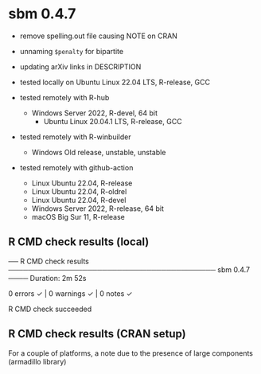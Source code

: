 
# sbm 0.4.7

* remove spelling.out file causing NOTE on CRAN
* unnaming `$penalty` for bipartite
* updating arXiv links in DESCRIPTION

* tested locally on Ubuntu Linux 22.04 LTS, R-release, GCC

* tested remotely with R-hub 
  - Windows Server 2022, R-devel, 64 bit
	- Ubuntu Linux 20.04.1 LTS, R-release, GCC

* tested remotely with R-winbuilder 
  - Windows Old release, unstable, unstable

* tested remotely with github-action
  - Linux Ubuntu 22.04, R-release 
  - Linux Ubuntu 22.04, R-oldrel 
  - Linux Ubuntu 22.04, R-devel 
  - Windows Server 2022, R-release, 64 bit
  - macOS Big Sur 11, R-release

## R CMD check results (local)

── R CMD check results ────────────────────────────────────────── sbm 0.4.7 ────
Duration: 2m 52s

0 errors ✓ | 0 warnings ✓ | 0 notes ✓

R CMD check succeeded

## R CMD check results (CRAN setup)

For a couple of platforms, a note due to the presence of large components (armadillo library)
